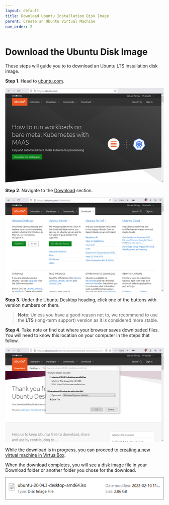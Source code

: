 ```yaml
---
layout: default
title: Download Ubuntu Installation Disk Image
parent: Create an Ubuntu Virtual Machine
nav_order: 2
---
```


# Download the Ubuntu Disk Image

These steps will guide you to to download an Ubuntu LTS installation disk image.

**Step 1**. Head to [ubuntu.com](https://ubuntu.com/). 

![ubuntu.com homepage](../assets/ubuntu-01.png)

**Step 2**. Navigate to the [Download](https://ubuntu.com/#download) section. 

![ubuntu.com Download section](../assets/ubuntu-02.png)

**Step 3**. Under the Ubuntu Desktop heading, click one of the buttons with version numbers on them.

> **Note**: Unless you have a good reason not to, we recommend to use the **LTS** (long-term support) version as it is considered more stable.

**Step 4**. Take note or find out where your browser saves downloaded files. You will need to know this location on your computer in the steps that follow.

![browser file download dialog](../assets/ubuntu-03.png)

While the download is in progress, you can proceed to [creating a new virtual machine in VirtualBox](https://yaki-bcit.github.io/doc-virtualbox/docs/create-ubuntu-vm/new-vm.html).

When the download completes, you will see a disk image file in your Download folder or another folder you chose for the download.

![Ubuntu LTS ISO disk image file](../assets/iso.png)
